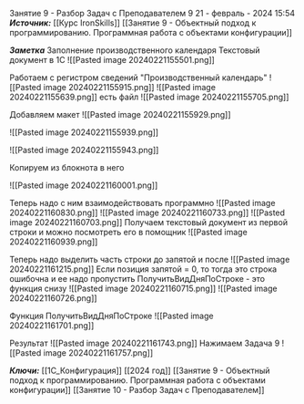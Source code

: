 
Занятие 9 -  Разбор Задач с Преподавателем  9
 21 - февраль - 2024  15:54 
***Источник:***  [[Курс IronSkills]] [[Занятие 9 - Объектный подход к программированию. Программная работа с объектами конфигурации]]

***Заметка*** 
Заполнение производственного календаря
Текстовый документ в 1С
![[Pasted image 20240221155501.png]]

Работаем с регистром сведений "Производственный календарь"
![[Pasted image 20240221155915.png]]
![[Pasted image 20240221155639.png]]
есть файл
![[Pasted image 20240221155705.png]]

Добавляем макет
![[Pasted image 20240221155929.png]]

![[Pasted image 20240221155939.png]]

![[Pasted image 20240221155943.png]]

Копируем из блокнота в него

![[Pasted image 20240221160001.png]]

Теперь надо с ним взаимодействовать программно
![[Pasted image 20240221160830.png]]
![[Pasted image 20240221160733.png]]
![[Pasted image 20240221160703.png]]
Получаем текстовый документ из первой строки и можно посмотреть его в помощник
![[Pasted image 20240221160939.png]]

Теперь надо выделить часть строки до запятой и после 
![[Pasted image 20240221161215.png]]
Если позиция запятой = 0, то тогда это строка ошибочна и ее надо пропустить
ПолучитьВидДняПоСтроке - это функция снизу
![[Pasted image 20240221160715.png]]
![[Pasted image 20240221160726.png]]

Функция ПолучитьВидДняПоСтроке
![[Pasted image 20240221161701.png]]

Результат
![[Pasted image 20240221161743.png]]
Нажимаем Задача 9
![[Pasted image 20240221161757.png]]


***Ключи:*** [[1С_Конфигурация]] [[2024 год]]  [[Занятие 9 - Объектный подход к программированию. Программная работа с объектами конфигурации]] [[Занятие 10 - Разбор Задач с Преподавателем]]